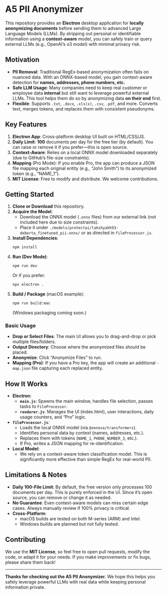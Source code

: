 # A5 PII Anonymizer

This repository provides an **Electron** desktop application for **locally anonymizing documents** before sending them to advanced Large Language Models (LLMs). By stripping out personal or identifiable information using a **context-aware** model, you can safely train or query external LLMs (e.g., OpenAI’s o3 model) with minimal privacy risk.

## Motivation

- **PII Removal**: Traditional RegEx-based anonymization often fails on nuanced data. With an ONNX-based model, you gain context-aware detection for **names, addresses, phone numbers, etc.**
- **Safe LLM Usage**: Many companies need to keep real customer or employee data **internal** but still want to leverage powerful external LLMs. This tool helps them do so by anonymizing data **on their end** first.
- **Flexible**: Supports `.txt`, `.docx`, `.xls(x)`, `.csv`, `.pdf`, and more. Converts text, merges tokens, and replaces them with consistent pseudonyms.

## Key Features

1. **Electron App**: Cross-platform desktop UI built on HTML/CSS/JS.  
2. **Daily Limit**: **100** documents per day for the free tier (by default). You can raise or remove it if you prefer—this is open source.  
3. **Context-Aware**: Relies on a local ONNX model downloaded separately (due to GitHub’s file-size constraints).  
4. **Mapping** (Pro Mode): If you enable Pro, the app can produce a JSON file mapping each original entity (e.g., “John Smith”) to its anonymized token (e.g., “NAME_1”).  
5. **MIT License**: Free to modify and distribute. We welcome contributions.

## Getting Started

1. **Clone or Download** this repository.  
2. **Acquire the Model**:  
   - Download the ONNX model (`.onnx` files) from our external link (not included here due to size constraints).  
   - Place it under `./models/protectai/lakshyakh93-deberta_finetuned_pii-onnx/` or as directed in `fileProcessor.js`.  
3. **Install Dependencies**:  
   ```bash
   npm install
   ```  
4. **Run (Dev Mode)**:  
   ```bash
   npm run dev
   ```  
   Or if you prefer:  
   ```bash
   npx electron .
   ```  
5. **Build / Package** (macOS example):  
   ```bash
   npm run build:mac
   ```  
   (Windows packaging coming soon.)

### Basic Usage

- **Drop or Select Files**: The main UI allows you to drag-and-drop or pick multiple files/folders.  
- **Output Directory**: Choose where the anonymized files should be placed.  
- **Anonymize**: Click “Anonymize Files” to run.  
- **Mapping (Pro)**: If you have a Pro key, the app will create an additional `-map.json` file capturing each replaced entity.  

## How It Works

- **Electron**:  
  - **`main.js`**: Spawns the main window, handles file selection, passes tasks to `FileProcessor`.  
  - **`renderer.js`**: Manages the UI (index.html), user interactions, daily usage counters, and “Pro” logic.  
- **`fileProcessor.js`**:  
  - Loads the local ONNX model (via `@xenova/transformers`).  
  - Identifies personal data by context (names, addresses, etc.).  
  - Replaces them with tokens (`NAME_1`, `PHONE_NUMBER_3`, etc.).  
  - If Pro, writes a JSON mapping for re-identification.  
- **Local Model**:  
  - We rely on a context-aware token classification model. This is significantly more effective than simple RegEx for real-world PII.

## Limitations & Notes

- **Daily 100-File Limit**: By default, the free version only processes 100 documents per day. This is purely enforced in the UI. Since it’s open source, you can remove or change it as needed.  
- **No Guarantee**: Even context-aware models can miss certain edge cases. Always manually review if 100% privacy is critical.  
- **Cross-Platform**:  
  - macOS builds are tested on both M-series (ARM) and Intel.  
  - Windows builds are planned but not fully tested.  

## Contributing

We use the **MIT License**, so feel free to open pull requests, modify the code, or adapt it for your needs. If you make improvements or fix bugs, please share them back!

---

**Thanks for checking out the A5 PII Anonymizer.** We hope this helps you safely leverage powerful LLMs with real data while keeping personal information private.